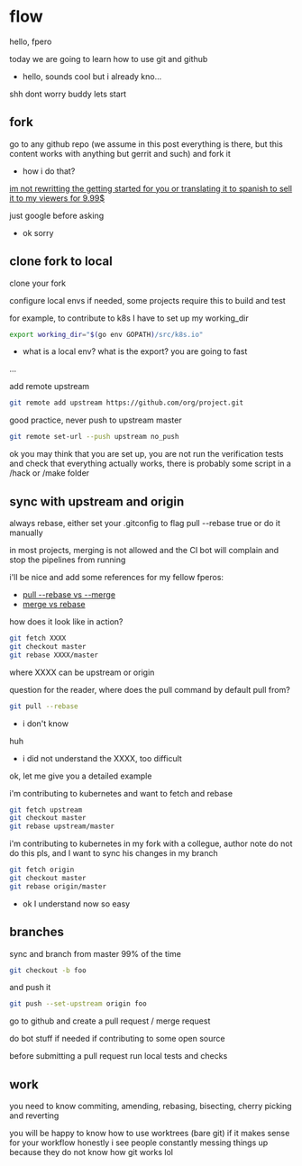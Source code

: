 # flow

hello, fpero 

today we are going to learn how to use git and github

- hello, sounds cool but i already kno... 

shh dont worry buddy lets start

## fork

go to any github repo (we assume in this post everything is there, but this content works with anything but gerrit and such) and fork it

- how i do that?

[im not rewritting the getting started for you or translating it to spanish to sell it to my viewers for 9.99$](https://docs.github.com/es/get-started/quickstart)

just google before asking

- ok sorry 
  
## clone fork to local 

clone your fork

configure local envs if needed, some projects require this to build and test

for example, to contribute to k8s I have to set up my working_dir
```bash
export working_dir="$(go env GOPATH)/src/k8s.io"
```

- what is a local env? what is the export? you are going to fast

...

add remote upstream

```bash
git remote add upstream https://github.com/org/project.git
```

good practice, never push to upstream master

```bash
git remote set-url --push upstream no_push
```

ok you may think that you are set up, you are not run the verification tests and check that everything actually works, there is probably some script in a /hack or /make folder

## sync with upstream and origin

always rebase, either set your .gitconfig to flag pull --rebase true or do it manually

in most projects, merging is not allowed and the CI bot will complain and stop the pipelines from running

i'll be nice and add some references for my fellow fperos:

- [pull --rebase vs --merge](https://sdqweb.ipd.kit.edu/wiki/Git_pull_--rebase_vs._--merge)
- [merge vs rebase](https://mislav.net/2013/02/merge-vs-rebase/)

how does it look like in action?

```bash
git fetch XXXX
git checkout master
git rebase XXXX/master
```

where XXXX can be upstream or origin

question for the reader, where does the pull command by default pull from? 

```bash
git pull --rebase
```

- i don't know

huh

- i did not understand the XXXX, too difficult  

ok, let me give you a detailed example

i'm contributing to kubernetes and want to fetch and rebase 
```bash
git fetch upstream
git checkout master
git rebase upstream/master
```

i'm contributing to kubernetes in my fork with a collegue, author note do not do this pls, and I want to sync his changes in my branch
```bash
git fetch origin
git checkout master
git rebase origin/master
```

- ok I understand now so easy

## branches

sync and branch from master 99% of the time 

```bash
git checkout -b foo
```

and push it

```bash
git push --set-upstream origin foo
```

go to github and create a pull request / merge request

do bot stuff if needed if contributing to some open source

before submitting a pull request run local tests and checks

## work

you need to know commiting, amending, rebasing, bisecting, cherry picking and reverting 

you will be happy to know how to use worktrees (bare git) if it makes sense for your workflow honestly i see people constantly messing things up because they do not know how git works lol
